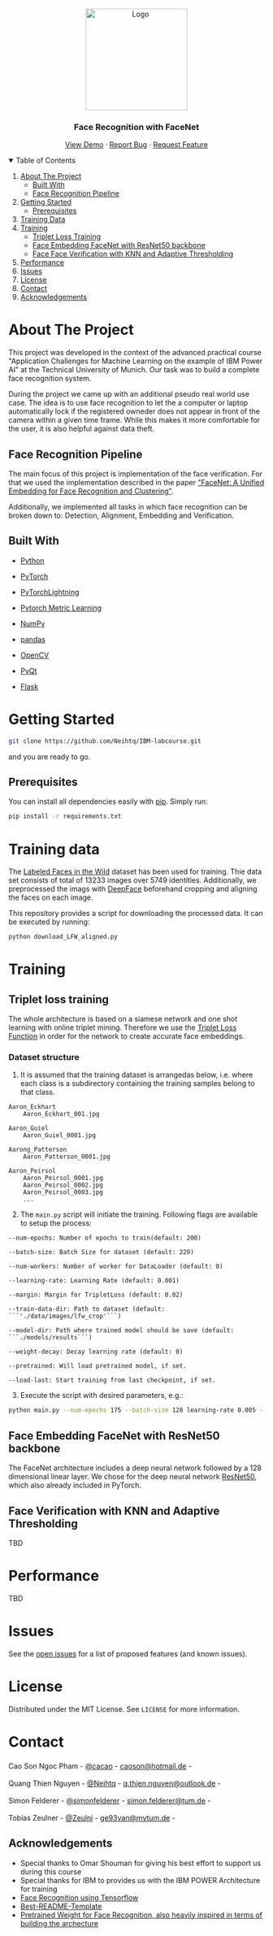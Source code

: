 <br />
<p align="center">
  <a href="https://github.com/othneildrew/Best-README-Template">
    <img src="images/logo.png" alt="Logo" width="200" height="200">
  </a>

  <h3 align="center">Face Recognition with FaceNet</h3>

  <p align="center">
    <a href="https://github.com/Neihtq/IBM-labcourse">View Demo</a>
    ·
    <a href="https://github.com/Neihtq/IBM-labcourse/issues">Report Bug</a>
    ·
    <a href="https://github.com/Neihtq/IBM-labcourse/issues">Request Feature</a>
  </p>
</p>



<details open="open">
  <summary>Table of Contents</summary>
  <ol>
    <li>
      <a href="#about-the-project">About The Project</a>
      <ul>
        <li><a href="#built-with">Built With</a></li>
      </ul>
      <ul>
        <li><a href="#face-recognition-pipeline">Face Recognition Pipeline</a></li>
      </ul>
    </li>
    <li>
      <a href="#getting-started">Getting Started</a>
      <ul>
        <li><a href="#prerequisites">Prerequisites</a></li>
      </ul>
    </li>
    <li><a href="#training-data">Training Data</a></li>
    <li>
    <a href="#training">Training</a>
        <ul>
            <li><a href="#triplet-loss-training">Triplet Loss Training</a></li>
        </ul>
        <ul>
            <li><a href="#face-embedding-facenet-with-resnet50-backbone">Face Embedding FaceNet with ResNet50 backbone</a></li>
        </ul>
        <ul>
            <li><a href="#face-verification-with-knn-and-adaptive-thresholding
">Face Face Verification with KNN and Adaptive Thresholding</a></li>
        </ul>
    </li>
    <li><a href="#performance">Performance</a></li>
    <li><a href="#issues">Issues</a></li>
    <li><a href="#license">License</a></li>
    <li><a href="#contact">Contact</a></li>
    <li><a href="#acknowledgements">Acknowledgements</a></li>
  </ol>
</details>



<!-- ABOUT THE PROJECT -->
# About The Project

This project was developed in the context of the advanced practical course "Application Challenges for Machine Learning on the example of IBM Power AI" at the Technical University of Munich. Our task was to build a complete face recognition system.

During the project we came up with an additional pseudo real world use case. The idea is to use face recognition to let the a computer or laptop automatically lock if the registered owneder does not appear in front of the camera within a given time frame. While this makes it more comfortable for the user, it is also helpful against data theft.

## Face Recognition Pipeline
The main focus of this project is implementation of the face verification. For that we used the implementation described in the paper ["FaceNet: A Unified Embedding for Face Recognition and Clustering"](https://arxiv.org/abs/1503.03832). 

Additionally, we implemented all tasks in which face recognition can be broken down to: Detection, Alignment, Embedding and Verification.


## Built With
* [Python](https://www.python.org/)
* [PyTorch](https://pytorch.org/)
* [PyTorchLightning](https://www.pytorchlightning.ai/)
* [Pytorch Metric Learning](https://github.com/KevinMusgrave/pytorch-metric-learning)
* [NumPy](https://numpy.org/)
* [pandas](https://pandas.pydata.org/)
* [OpenCV](https://github.com/skvark/opencv-python)

* [PyQt](https://www.riverbankcomputing.com/software/pyqt/)
* [Flask](https://flask.palletsprojects.com/en/1.1.x/)


# Getting Started
```sh 
git clone https://github.com/Neihtq/IBM-labcourse.git
``` 
and you are ready to go.

## Prerequisites
You can install all dependencies easily with [pip](https://pypi.org/project/pip/).
Simply run:

```sh
pip install -r requirements.txt
```

# Training data
The [Labeled Faces in the Wild](http://vis-www.cs.umass.edu/lfw/) dataset has been used for training. Thie data set consists of total of 13233 images over 5749 identities. Additionally, we preprocessed the imags with [DeepFace](https://github.com/serengil/deepface) beforehand cropping and aligning the faces on each image.

This repository provides a script for downloading the processed data. It can be executed by running:

```sh
python download_LFW_aligned.py
```

# Training

## Triplet loss training

The whole architecture is based on a siamese network and one shot learning with online triplet mining. Therefore we use the [Triplet Loss Function](https://pytorch.org/docs/stable/generated/torch.nn.TripletMarginLoss.html) in order for the network to create accurate face embeddings.

### Dataset structure

1. It is assumed that the training dataset is arrangedas below, i.e. where each class is a subdirectory containing the training samples belong to that class.
```
Aaron_Eckhart
    Aaron_Eckhart_001.jpg

Aaron_Guiel
    Aaron_Guiel_0001.jpg

Aarong_Patterson
    Aaron_Patterson_0001.jpg

Aaron_Peirsol
    Aaron_Peirsol_0001.jpg
    Aaron_Peirsol_0002.jpg
    Aaron_Peirsol_0003.jpg
    ...
```
2. The ```main.py``` script will initiate the training. Following flags are available to setup the process:
```
--num-epochs: Number of epochs to train(default: 200)

--batch-size: Batch Size for dataset (default: 220)

--num-workers: Number of worker for DataLoader (default: 0)

--learning-rate: Learning Rate (default: 0.001)

--margin: Margin for TripletLoss (default: 0.02)

--train-data-dir: Path to dataset (default: ```'./data/images/lfw_crop'```)

--model-dir: Path where trained model should be save (default: ```./models/results```)

--weight-decay: Decay learning rate (default: 0)

--pretrained: Will load pretrained model, if set.

--load-last: Start training from last checkpoint, if set.
```

3. Execute the script with desired parameters, e.g.:
```sh
python main.py --num-epochs 175 --batch-size 128 learning-rate 0.005 --train-data-dir ./data/images/lfw_crop
```

## Face Embedding FaceNet with ResNet50 backbone

The FaceNet architecture includes a deep neural network followed by a 128 dimensional linear layer. We chose for the deep neural network [ResNet50](https://arxiv.org/abs/1512.03385), which also already included in PyTorch.

## Face Verification with KNN and Adaptive Thresholding
TBD

# Performance
TBD


# Issues

See the [open issues](hhttps://github.com/Neihtq/IBM-labcourse/issues) for a list of proposed features (and known issues).


<!-- LICENSE -->
# License

Distributed under the MIT License. See `LICENSE` for more information.

<!-- CONTACT -->
# Contact

Cao Son Ngoc Pham - [@cacao](https://github.com/xcacao) - caoson@hotmail.de -
<a href="https://www.linkedin.com/in/xcacao/">
    <img height=17 src="https://img.shields.io/badge/LinkedIn-0077B5?style=for-the-badge&logo=linkedin&logoColor=white" />
</a>

Quang Thien Nguyen - [@Neihtq](https://github.com/Neihtq) - q.thien.nguyen@outlook.de - <a href="https://www.linkedin.com/in/thien-quang-nguyen-808101143/">
    <img height=17 src="https://img.shields.io/badge/LinkedIn-0077B5?style=for-the-badge&logo=linkedin&logoColor=white" />
</a>

Simon Felderer - [@simonfelderer](https://github.com/simonfelderer) - simon.felderer@tum.de - <a href="https://www.linkedin.com/in/simon-felderer-976b9b154/">
    <img height=17 src="https://img.shields.io/badge/LinkedIn-0077B5?style=for-the-badge&logo=linkedin&logoColor=white" />
</a>

Tobias Zeulner - [@Zeulni](https://github.com/Zeulni) - ge93yan@mytum.de - <a href="https://www.linkedin.com/in/tobias-zeulner-893080169/">
    <img height=17 src="https://img.shields.io/badge/LinkedIn-0077B5?style=for-the-badge&logo=linkedin&logoColor=white" />
</a>


## Acknowledgements
* Special thanks to Omar Shouman for giving his best effort to support us during this course
* Special thanks for IBM to provides us with the IBM POWER Architecture for training
* [Face Recognition using Tensorflow](https://github.com/davidsandberg/facenet)
* [Best-README-Template](https://github.com/othneildrew/Best-README-Template)
* [Pretrained Weight for Face Recognition, also heavily inspired in terms of building the archecture](https://github.com/tbmoon/facenet)